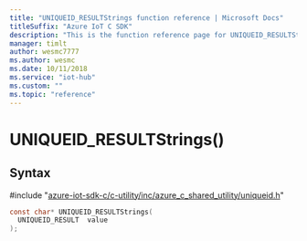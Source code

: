 ```yaml
---                             
title: "UNIQUEID_RESULTStrings function reference | Microsoft Docs" 
titleSuffix: "Azure IoT C SDK"            
description: "This is the function reference page for UNIQUEID_RESULTStrings() in the Azure IoT C SDK. This SDK is used with Azure IoT Hub and Azure IoT Hub Device Provisioning Service"            
manager: timlt                 
author: wesmc7777              
ms.author: wesmc               
ms.date: 10/11/2018                    
ms.service: "iot-hub"             
ms.custom: ""                
ms.topic: "reference"        
---                            
```


# UNIQUEID_RESULTStrings()

## Syntax

\#include "[azure-iot-sdk-c/c-utility/inc/azure_c_shared_utility/uniqueid.h](../uniqueid-h.md)"  
```C
const char* UNIQUEID_RESULTStrings(
  UNIQUEID_RESULT  value
);
```


